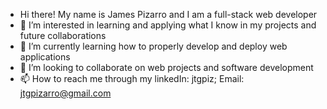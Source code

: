 - Hi there! My name is James Pizarro and I am a full-stack web developer
- 👀 I’m interested in learning and applying what I know in my projects and future collaborations
- 🌱 I’m currently learning how to properly develop and deploy web applications
- 💞️ I’m looking to collaborate on web projects and software development
- 📫 How to reach me through my linkedIn: jtgpiz; Email: jtgpizarro@gmail.com
<!---
jtgpz/jtgpz is a ✨ special ✨ repository because its `README.md` (this file) appears on your GitHub profile.
You can click the Preview link to take a look at your changes.
--->
